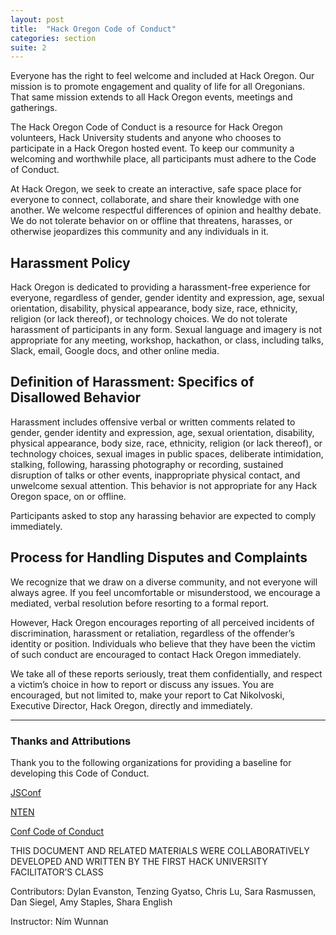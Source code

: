 ```yaml
---
layout: post
title:  "Hack Oregon Code of Conduct"
categories: section
suite: 2
---
```


Everyone has the right to feel welcome and included at Hack Oregon. Our mission is to promote engagement and quality of life for all Oregonians. That same mission extends to all Hack Oregon events, meetings and gatherings.

The Hack Oregon Code of Conduct is a resource for Hack Oregon volunteers, Hack University students and anyone who chooses to participate in a Hack Oregon hosted event. To keep our community a welcoming and worthwhile place, all participants must adhere to the Code of Conduct.

At Hack Oregon, we seek to create an interactive, safe space place for everyone to connect, collaborate, and share their knowledge with one another. We welcome respectful differences of opinion and healthy debate. We do not tolerate behavior on or offline that threatens, harasses, or otherwise jeopardizes this community and any individuals in it.

## Harassment Policy

Hack Oregon is dedicated to providing a harassment-free experience for everyone, regardless of gender, gender identity and expression, age, sexual orientation, disability, physical appearance, body size, race, ethnicity, religion (or lack thereof), or technology choices. We do not tolerate harassment of participants in any form. Sexual language and imagery is not appropriate for any meeting, workshop, hackathon, or class, including talks, Slack, email, Google docs, and other online media.

## Definition of Harassment: Specifics of Disallowed Behavior

Harassment includes offensive verbal or written comments related to gender, gender identity and expression, age, sexual orientation, disability, physical appearance, body size, race, ethnicity, religion (or lack thereof), or technology choices, sexual images in public spaces, deliberate intimidation, stalking, following, harassing photography or recording, sustained disruption of talks or other events, inappropriate physical contact, and unwelcome sexual attention. This behavior is not appropriate for any Hack Oregon space, on or offline.

Participants asked to stop any harassing behavior are expected to comply immediately.

## Process for Handling Disputes and Complaints

We recognize that we draw on a diverse community, and not everyone will always agree. If you feel uncomfortable or misunderstood, we encourage a mediated, verbal resolution before resorting to a formal report.

However, Hack Oregon encourages reporting of all perceived incidents of discrimination, harassment or retaliation, regardless of the offender’s identity or position. Individuals who believe that they have been the victim of such conduct are encouraged to contact Hack Oregon immediately.

We take all of these reports seriously, treat them confidentially, and respect a victim’s choice in how to report or discuss any issues. You are encouraged, but not limited to, make your report to Cat Nikolvoski, Executive Director, Hack Oregon, directly and immediately.


**********

### Thanks and Attributions

Thank you to the following organizations for providing a baseline for developing this Code of Conduct.

[JSConf](http://jsconf.com/codeofconduct.html)

[NTEN](http://www.nten.org/ntc/about-the-ntc/code-of-conduct/)

[Conf Code of Conduct](http://confcodeofconduct.com/)

THIS DOCUMENT AND RELATED MATERIALS WERE COLLABORATIVELY DEVELOPED AND WRITTEN BY THE FIRST HACK UNIVERSITY FACILITATOR’S CLASS

Contributors: Dylan Evanston, Tenzing Gyatso,  Chris Lu, Sara Rasmussen, Dan Siegel, Amy Staples, Shara English

Instructor: Ním Wunnan
